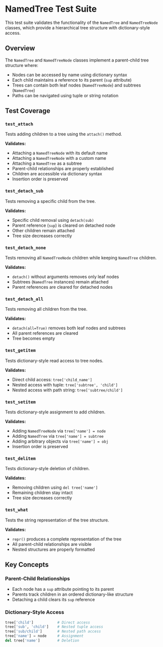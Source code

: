 # NamedTree Test Suite

This test suite validates the functionality of the `NamedTree` and `NamedTreeNode` classes, which provide a hierarchical tree structure with dictionary-style access.

## Overview

The `NamedTree` and `NamedTreeNode` classes implement a parent-child tree structure where:
- Nodes can be accessed by name using dictionary syntax
- Each child maintains a reference to its parent (`sup` attribute)
- Trees can contain both leaf nodes (`NamedTreeNode`) and subtrees (`NamedTree`)
- Paths can be navigated using tuple or string notation

## Test Coverage

### `test_attach`
Tests adding children to a tree using the `attach()` method.

**Validates:**
- Attaching a `NamedTreeNode` with its default name
- Attaching a `NamedTreeNode` with a custom name
- Attaching a `NamedTree` as a subtree
- Parent-child relationships are properly established
- Children are accessible via dictionary syntax
- Insertion order is preserved

### `test_detach_sub`
Tests removing a specific child from the tree.

**Validates:**
- Specific child removal using `detach(sub)`
- Parent reference (`sup`) is cleared on detached node
- Other children remain attached
- Tree size decreases correctly

### `test_detach_none`
Tests removing all `NamedTreeNode` children while keeping `NamedTree` children.

**Validates:**
- `detach()` without arguments removes only leaf nodes
- Subtrees (`NamedTree` instances) remain attached
- Parent references are cleared for detached nodes

### `test_detach_all`
Tests removing all children from the tree.

**Validates:**
- `detach(all=True)` removes both leaf nodes and subtrees
- All parent references are cleared
- Tree becomes empty

### `test_getitem`
Tests dictionary-style read access to tree nodes.

**Validates:**
- Direct child access: `tree['child_name']`
- Nested access with tuple: `tree['subtree', 'child']`
- Nested access with path string: `tree['subtree/child']`

### `test_setitem`
Tests dictionary-style assignment to add children.

**Validates:**
- Adding `NamedTreeNode` via `tree['name'] = node`
- Adding `NamedTree` via `tree['name'] = subtree`
- Adding arbitrary objects via `tree['name'] = obj`
- Insertion order is preserved

### `test_delitem`
Tests dictionary-style deletion of children.

**Validates:**
- Removing children using `del tree['name']`
- Remaining children stay intact
- Tree size decreases correctly

### `test_what`
Tests the string representation of the tree structure.

**Validates:**
- `repr()` produces a complete representation of the tree
- All parent-child relationships are visible
- Nested structures are properly formatted

## Key Concepts

### Parent-Child Relationships
- Each node has a `sup` attribute pointing to its parent
- Parents track children in an ordered dictionary-like structure
- Detaching a child clears its `sup` reference

### Dictionary-Style Access
```python
tree['child']           # Direct access
tree['sub', 'child']    # Nested tuple access
tree['sub/child']       # Nested path access
tree['name'] = node     # Assignment
del tree['name']        # Deletion
```